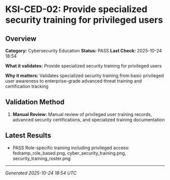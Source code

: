 # KSI-CED-02: Provide specialized security training for privileged users

## Overview

**Category:** Cybersecurity Education
**Status:** PASS
**Last Check:** 2025-10-24 18:54

**What it validates:** Provide specialized security training for privileged users

**Why it matters:** Validates specialized security training from basic privileged user awareness to enterprise-grade advanced threat training and certification tracking

## Validation Method

1. **Manual Review:** Manual review of privileged user training records, advanced security certifications, and specialized training documentation

## Latest Results

- PASS Role-specific training including privileged access: fedramp_role_based.png, cyber_security_training.png, security_training_roster.png

---
*Generated 2025-10-24 18:54 UTC*